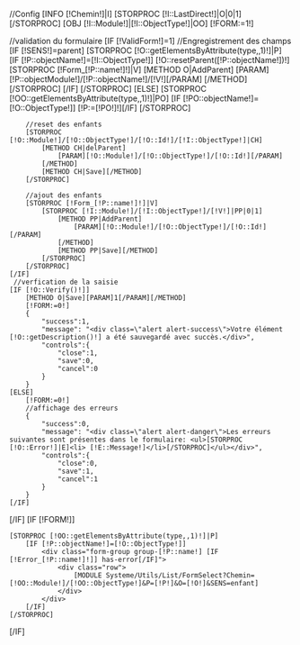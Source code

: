 //Config
[INFO [!Chemin!]|I]
[STORPROC [!I::LastDirect!]|O|0|1][/STORPROC]
[OBJ [!I::Module!]|[!I::ObjectType!]|OO]
[!FORM:=1!]

//validation du formulaire
[IF [!ValidForm!]=1]
    //Engregistrement des champs
    [IF [!SENS!]=parent]
        [STORPROC [!O::getElementsByAttribute(type,,1)!]|P]
            [IF [!P::objectName!]=[!I::ObjectType!]]
                [!O::resetParent([!P::objectName!])!]
                [STORPROC [!Form_[!P::name!]!]|V]
                    [METHOD O|AddParent]
                        [PARAM][!P::objectModule!]/[!P::objectName!]/[!V!][/PARAM]
                    [/METHOD]
                [/STORPROC]
            [/IF]
        [/STORPROC]
    [ELSE]
        [STORPROC [!OO::getElementsByAttribute(type,,1)!]|PO]
            [IF [!PO::objectName!]=[!O::ObjectType!]] [!P:=[!PO!]!][/IF]
        [/STORPROC]

        //reset des enfants
        [STORPROC [!O::Module!]/[!O::ObjectType!]/[!O::Id!]/[!I::ObjectType!]|CH]
            [METHOD CH|delParent]
                [PARAM][!O::Module!]/[!O::ObjectType!]/[!O::Id!][/PARAM]
            [/METHOD]
            [METHOD CH|Save][/METHOD]
        [/STORPROC]

        //ajout des enfants
        [STORPROC [!Form_[!P::name!]!]|V]
            [STORPROC [!I::Module!]/[!I::ObjectType!]/[!V!]|PP|0|1]
                [METHOD PP|AddParent]
                    [PARAM][!O::Module!]/[!O::ObjectType!]/[!O::Id!][/PARAM]
                [/METHOD]
                [METHOD PP|Save][/METHOD]
            [/STORPROC]
        [/STORPROC]
    [/IF]
     //verfication de la saisie
    [IF [!O::Verify()!]]
        [METHOD O|Save][PARAM]1[/PARAM][/METHOD]
        [!FORM:=0!]
        {
            "success":1,
            "message": "<div class=\"alert alert-success\">Votre élément [!O::getDescription()!] a été sauvegardé avec succès.</div>",
            "controls":{
                "close":1,
                "save":0,
                "cancel":0
            }
        }
    [ELSE]
        [!FORM:=0!]
        //affichage des erreurs
        {
            "success":0,
            "message": "<div class=\"alert alert-danger\">Les erreurs suivantes sont présentes dans le formulaire: <ul>[STORPROC [!O::Error!]|E]<li> [!E::Message!]</li>[/STORPROC]</ul></div>",
            "controls":{
                "close":0,
                "save":1,
                "cancel":1
            }
        }
    [/IF]
[/IF]
[IF [!FORM!]]

    [STORPROC [!OO::getElementsByAttribute(type,,1)!]|P]
        [IF [!P::objectName!]=[!O::ObjectType!]]
            <div class="form-group group-[!P::name!] [IF [!Error_[!P::name!]!]] has-error[/IF]">
                <div class="row">
                    [MODULE Systeme/Utils/List/FormSelect?Chemin=[!OO::Module!]/[!OO::ObjectType!]&P=[!P!]&O=[!O!]&SENS=enfant]
                </div>
            </div>
        [/IF]
    [/STORPROC]



 [/IF]

